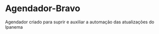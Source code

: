 # Agendador-Bravo
Agendador criado para suprir e auxiliar a automação das atualizações do Ipanema  
